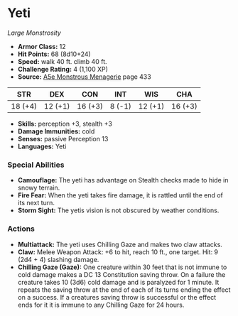 # Yeti

*Large* *Monstrosity*

- **Armor Class:** 12
- **Hit Points:** 68 (8d10+24)
- **Speed:** walk 40 ft. climb 40 ft.
- **Challenge Rating:** 4 (1,100 XP)
- **Source:** [A5e Monstrous Menagerie](https://enpublishingrpg.com/products/level-up-monstrous-menagerie-a5e) page 433

| STR | DEX | CON | INT | WIS | CHA |
| --- | --- | --- | --- | --- | --- |
| 18 (+4) | 12 (+1) | 16 (+3) | 8 (-1) | 12 (+1) | 16 (+3) |

- **Skills:** perception +3, stealth +3
- **Damage Immunities:** cold
- **Senses:** passive Perception 13
- **Languages:** Yeti

### Special Abilities

- **Camouflage:** The yeti has advantage on Stealth checks made to hide in snowy terrain.
- **Fire Fear:** When the yeti takes fire damage, it is rattled until the end of its next turn.
- **Storm Sight:** The yetis vision is not obscured by weather conditions.

### Actions

- **Multiattack:** The yeti uses Chilling Gaze and makes two claw attacks.
- **Claw:** Melee Weapon Attack: +6 to hit, reach 10 ft., one target. Hit: 9 (2d4 + 4) slashing damage.
- **Chilling Gaze (Gaze):** One creature within 30 feet that is not immune to cold damage makes a DC 13 Constitution saving throw. On a failure  the creature takes 10 (3d6) cold damage and is paralyzed for 1 minute. It repeats the saving throw at the end of each of its turns  ending the effect on a success. If a creatures saving throw is successful or the effect ends for it  it is immune to any Chilling Gaze for 24 hours.


